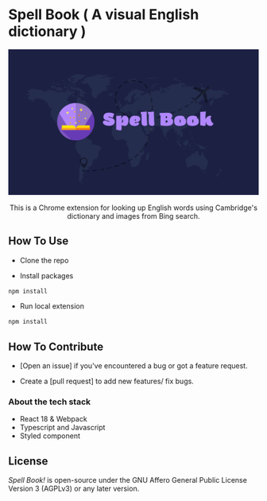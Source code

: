 # Spell Book ( A visual English dictionary )

<img alt="Spell book" src="src/static/banner.jpg">

<p align="center">
  This is a Chrome extension for looking up English words using Cambridge's dictionary and images from Bing search.
</p>

## How To Use

- Clone the repo

- Install packages
```bash
npm install
```

- Run local extension
```bash
npm install
```

## How To Contribute

- [Open an issue] if you've encountered a bug or got a feature request.

- Create a [pull request] to add new features/ fix bugs.

### About the tech stack
- React 18 & Webpack
- Typescript and Javascript
- Styled component

## License

_Spell Book!_ is open-source under the GNU Affero General Public License Version 3 (AGPLv3) or any later version.
